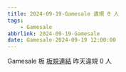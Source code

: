 ```yaml
---
title: 2024-09-19-Gamesale 違規 0 人
tags:
    - Gamesale
abbrlink: 2024-09-19-Gamesale
date: Gamesale-2024-09-19 12:00:00
---
```

Gamesale 板 [板規連結](https://www.ptt.cc/bbs/Gossiping/M.1637425085.A.07D.html)
昨天違規 0 人
